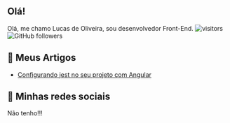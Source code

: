 ## Olá!
Olá, me chamo Lucas de Oliveira, sou desenvolvedor Front-End.
![visitors](https://visitor-badge.glitch.me/badge?page_id=lucasdevoliveira.visitor-badge)
![GitHub followers](https://img.shields.io/github/followers/lucasdevoliveira?style=social)

## 📕 Meus Artigos
- [Configurando jest no seu projeto com Angular](https://lucasdevoliveira.medium.com/configurando-jest-no-seu-projeto-com-angular-1ef2531b8988)

## 🎯 Minhas redes sociais
Não tenho!!!